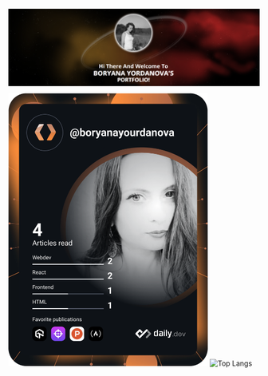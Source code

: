 


<a href="https://boryana-yordanova.com/"><img align="center" src="https://raw.githubusercontent.com/boryanayordanova/boryanayordanova/main/portfolio-boryana-yordanova.png" alt="Boryana Yourdanova (Боряна Йорданова)'s Portfolio"/></a>


<a href="https://app.daily.dev/boryanayourdanova"><img src="https://github.com/boryanayordanova/boryanayordanova/blob/main/devcard.svg" width="400" alt="Boryana Yourdanova (Боряна Йорданова)'s Dev Card"/></a>  ![Top Langs](https://github-readme-stats.vercel.app/api/top-langs/?username=boryanayordanova&langs_count=14&theme=dark)




<!--
**boryanayordanova/boryanayordanova** is a ✨ _special_ ✨ repository because its `README.md` (this file) appears on your GitHub profile.

Here are some ideas to get you started:

- 🔭 I’m currently working on ...
- 🌱 I’m currently learning ...
- 👯 I’m looking to collaborate on ...
- 🤔 I’m looking for help with ...
- 💬 Ask me about ...
- 📫 How to reach me: ...
- 😄 Pronouns: ...
- ⚡ Fun fact: ...
![Top Langs](https://github-readme-stats.vercel.app/api/top-langs/?username=boryanayordanova&layout=compact) 

![portfolio-boryana-yordanova](https://github.com/boryanayordanova/boryanayordanova/blob/main/portfolio-boryana-yordanova.png?raw=true)

-->

